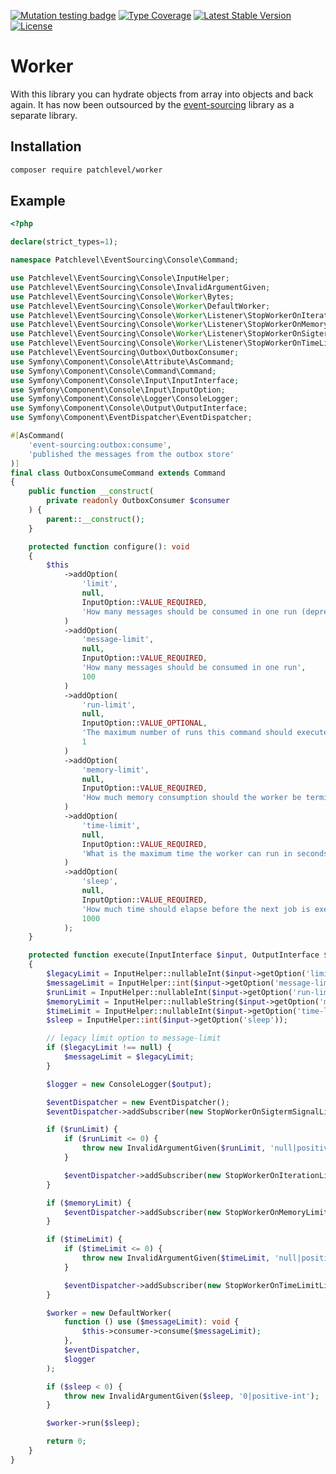 [![Mutation testing badge](https://img.shields.io/endpoint?style=flat&url=https%3A%2F%2Fbadge-api.stryker-mutator.io%2Fgithub.com%2Fpatchlevel%2Fhydrator%2F2.0.x)](https://dashboard.stryker-mutator.io/reports/github.com/patchlevel/hydrator/2.0.x)
[![Type Coverage](https://shepherd.dev/github/patchlevel/hydrator/coverage.svg)](https://shepherd.dev/github/patchlevel/hydrator)
[![Latest Stable Version](https://poser.pugx.org/patchlevel/hydrator/v)](//packagist.org/packages/patchlevel/hydrator)
[![License](https://poser.pugx.org/patchlevel/hydrator/license)](//packagist.org/packages/patchlevel/hydrator)

# Worker

With this library you can hydrate objects from array into objects and back again.
It has now been outsourced by the [event-sourcing](https://github.com/patchlevel/event-sourcing) library as a separate library.

## Installation

```bash
composer require patchlevel/worker
```

## Example

```php
<?php

declare(strict_types=1);

namespace Patchlevel\EventSourcing\Console\Command;

use Patchlevel\EventSourcing\Console\InputHelper;
use Patchlevel\EventSourcing\Console\InvalidArgumentGiven;
use Patchlevel\EventSourcing\Console\Worker\Bytes;
use Patchlevel\EventSourcing\Console\Worker\DefaultWorker;
use Patchlevel\EventSourcing\Console\Worker\Listener\StopWorkerOnIterationLimitListener;
use Patchlevel\EventSourcing\Console\Worker\Listener\StopWorkerOnMemoryLimitListener;
use Patchlevel\EventSourcing\Console\Worker\Listener\StopWorkerOnSigtermSignalListener;
use Patchlevel\EventSourcing\Console\Worker\Listener\StopWorkerOnTimeLimitListener;
use Patchlevel\EventSourcing\Outbox\OutboxConsumer;
use Symfony\Component\Console\Attribute\AsCommand;
use Symfony\Component\Console\Command\Command;
use Symfony\Component\Console\Input\InputInterface;
use Symfony\Component\Console\Input\InputOption;
use Symfony\Component\Console\Logger\ConsoleLogger;
use Symfony\Component\Console\Output\OutputInterface;
use Symfony\Component\EventDispatcher\EventDispatcher;

#[AsCommand(
    'event-sourcing:outbox:consume',
    'published the messages from the outbox store'
)]
final class OutboxConsumeCommand extends Command
{
    public function __construct(
        private readonly OutboxConsumer $consumer
    ) {
        parent::__construct();
    }

    protected function configure(): void
    {
        $this
            ->addOption(
                'limit',
                null,
                InputOption::VALUE_REQUIRED,
                'How many messages should be consumed in one run (deprecated: use "message-limit" option)'
            )
            ->addOption(
                'message-limit',
                null,
                InputOption::VALUE_REQUIRED,
                'How many messages should be consumed in one run',
                100
            )
            ->addOption(
                'run-limit',
                null,
                InputOption::VALUE_OPTIONAL,
                'The maximum number of runs this command should execute',
                1
            )
            ->addOption(
                'memory-limit',
                null,
                InputOption::VALUE_REQUIRED,
                'How much memory consumption should the worker be terminated'
            )
            ->addOption(
                'time-limit',
                null,
                InputOption::VALUE_REQUIRED,
                'What is the maximum time the worker can run in seconds'
            )
            ->addOption(
                'sleep',
                null,
                InputOption::VALUE_REQUIRED,
                'How much time should elapse before the next job is executed in microseconds',
                1000
            );
    }

    protected function execute(InputInterface $input, OutputInterface $output): int
    {
        $legacyLimit = InputHelper::nullableInt($input->getOption('limit'));
        $messageLimit = InputHelper::int($input->getOption('message-limit'));
        $runLimit = InputHelper::nullableInt($input->getOption('run-limit'));
        $memoryLimit = InputHelper::nullableString($input->getOption('memory-limit'));
        $timeLimit = InputHelper::nullableInt($input->getOption('time-limit'));
        $sleep = InputHelper::int($input->getOption('sleep'));

        // legacy limit option to message-limit
        if ($legacyLimit !== null) {
            $messageLimit = $legacyLimit;
        }

        $logger = new ConsoleLogger($output);

        $eventDispatcher = new EventDispatcher();
        $eventDispatcher->addSubscriber(new StopWorkerOnSigtermSignalListener($logger));

        if ($runLimit) {
            if ($runLimit <= 0) {
                throw new InvalidArgumentGiven($runLimit, 'null|positive-int');
            }

            $eventDispatcher->addSubscriber(new StopWorkerOnIterationLimitListener($runLimit, $logger));
        }

        if ($memoryLimit) {
            $eventDispatcher->addSubscriber(new StopWorkerOnMemoryLimitListener(Bytes::parseFromString($memoryLimit), $logger));
        }

        if ($timeLimit) {
            if ($timeLimit <= 0) {
                throw new InvalidArgumentGiven($timeLimit, 'null|positive-int');
            }

            $eventDispatcher->addSubscriber(new StopWorkerOnTimeLimitListener($timeLimit, $logger));
        }

        $worker = new DefaultWorker(
            function () use ($messageLimit): void {
                $this->consumer->consume($messageLimit);
            },
            $eventDispatcher,
            $logger
        );

        if ($sleep < 0) {
            throw new InvalidArgumentGiven($sleep, '0|positive-int');
        }

        $worker->run($sleep);

        return 0;
    }
}
```